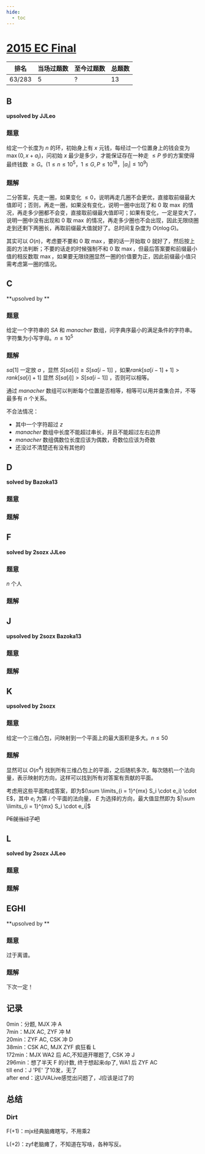 ```yaml
---
hide:
  - toc
---
```


# [2015 EC Final](https://vjudge.net/contest/429937)

| 排名   | 当场过题数 | 至今过题数 | 总题数 |
| ------ | ---------- | ---------- | ------ |
| 63/283 | 5          | ?          | 13     |

## **B**

**upsolved by JJLeo**

### 题意

给定一个长度为 $n$ 的环，初始身上有 $x$ 元钱，每经过一个位置身上的钱会变为 $\max(0, x+a_i)$，问初始 $x$ 最少是多少，才能保证存在一种走 $\le P$ 步的方案使得最终钱数 $\ge G$。($1 \le n \le 10^5$，$1 \le G,P \le 10^{18}$，$|a_i| \le 10^9$)

### 题解

二分答案，先走一圈，如果变化 $\le 0$，说明再走几圈不会更优，直接取前缀最大值即可；否则，再走一圈，如果没有变化，说明一圈中出现了和 $0$ 取 $\max$ 的情况，再走多少圈都不会变，直接取前缀最大值即可；如果有变化，一定是变大了，说明一圈中没有出现和 $0$ 取 $\max$ 的情况，再走多少圈也不会出现，因此无限绕圈走到还剩下两圈长，再取前缀最大值就好了。总时间复杂度为 $O(n \log G)$。

其实可以 $O(n)$，考虑要不要和 $0$ 取 $\max$，要的话一开始取 $0$ 就好了，然后按上面的方法判断；不要的话走的时候强制不和 $0$ 取 $\max$，但最后答案要和前缀最小值的相反数取 $\max$，如果要无限绕圈显然一圈的价值要为正，因此前缀最小值只需考虑第一圈的情况。

## **C**

**upsolved by **

### 题意

给定一个字符串的 $SA$ 和 $manacher$ 数组，问字典序最小的满足条件的字符串。字符集为小写字母。$n \le 10^5$

### 题解

$sa[1]$ 一定放 $a$ ，显然 $S[sa[i]] \ge S[sa[i - 1]]$ ，如果$rank[sa[i - 1] + 1] > rank[sa[i] + 1]$ 显然 $S[sa[i]] > S[sa[i - 1]]$  ，否则可以相等。

通过 $manacher$ 数组可以判断每个位置是否相等，相等可以用并查集合并，不等最多有 $n$ 个关系。

不合法情况：

* 其中一个字符超过 $z$ 
* $manacher$ 数组中长度不能超过串长，并且不能超过左右边界
* $manacher$ 数组偶数位长度应该为偶数，奇数位应该为奇数
* 还没过不清楚还有没有其他的

## **D**

**solved by Bazoka13**

### 题意



### 题解



## **F**

**solved by 2sozx JJLeo**

### 题意

$n$ 个人

### 题解



## **J**

**upsolved by 2sozx Bazoka13**

### 题意



### 题解



## **K**

**upsolved by 2sozx**

### 题意

给定一个三维凸包，问映射到一个平面上的最大面积是多大。$n\le 50$

### 题解

显然可以 $O(n^4)$ 找到所有三维凸包上的平面，之后随机多次，每次随机一个法向量，表示映射的方向，这样可以找到所有对答案有贡献的平面。

考虑用这些平面构成答案，即为$(\sum \limits_{i = 1}^{mx} S_i \cdot e_i) \cdot E$，其中 $e_i$ 为第 $i$ 个平面的法向量， $E$ 为选择的方向，最大值显然即为 $|\sum \limits_{i = 1}^{mx} S_i \cdot e_i|$

<del>PE就当过了吧</del>

## **L**

**solved by 2sozx JJLeo**

### 题意



### 题解

## **EGHI**
**upsolved by **

### 题意

过于离谱。


### 题解

下次一定！



## **记录**

0min：分题, MJX 冲 A<br>7min：MJX AC, ZYF 冲 M<br>20min：ZYF AC, CSK 冲 D<br>38min：CSK AC, MJX ZYF 疯狂看 L<br>172min：MJX WA2 后 AC,不知道开哪题了, CSK 冲 J<br>296min：想了半天 F 的计数, 终于想起来dp了, WA1 后 ZYF AC<br>till end：J 'PE' 了10发，无了<br>after end：这UVALive感觉出问题了，J应该是过了的

## **总结**

### Dirt

F(+1)：mjx经典脑瘫瞎写，不用乘2

L(+2)：zyf老脑瘫了，不知道在写啥，各种写反。